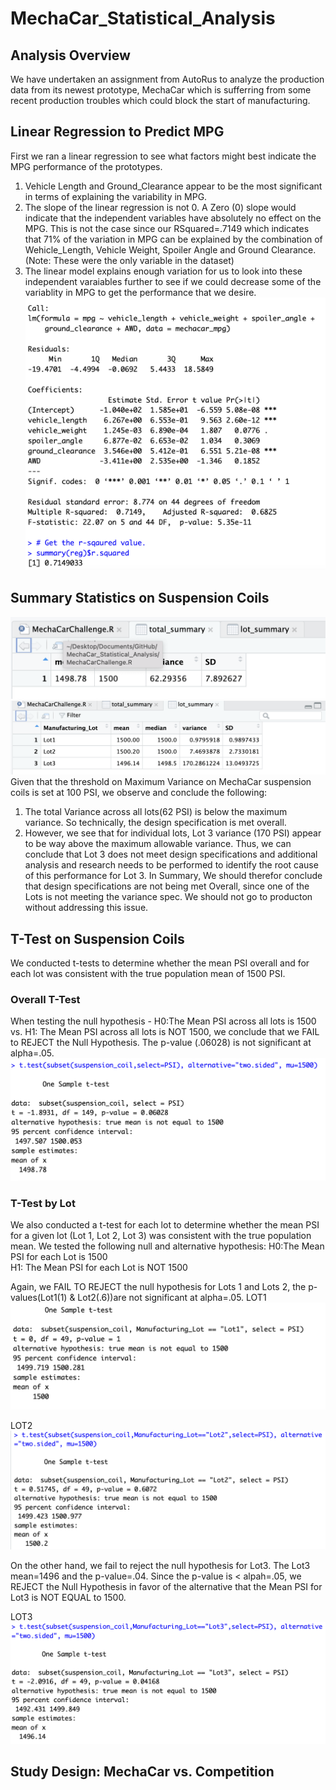 # MechaCar_Statistical_Analysis
## Analysis Overview
We have undertaken an assignment from AutoRus to analyze the production data from its newest prototype, MechaCar which is sufferring from some recent production troubles which could block the start of manufacturing.

## Linear Regression to Predict MPG 
First we ran a linear regression to see what factors might best indicate the MPG performance of the prototypes. 
1. Vehicle Length and Ground_Clearance appear to be the most significant in terms of explaining the variability in MPG.
2. The slope of the linear regression is not 0.  A Zero (0) slope would indicate that the independent variables have absolutely no effect on the MPG.  This is not the case since our RSquared=.7149 which indicates that 71% of the variation in MPG can be explained by the combination of Wehicle_Length, Vehicle Weight, Spoiler Angle and Ground Clearance. (Note: These were the only variable in the dataset)
3. The linear model explains enough variation for us to look into these independent varaiables further to see if we could decrease some of the variablity in MPG to get the performance that we desire.
![alt_text](https://github.com/ericajackson8/MechaCar_Statistical_Analysis/blob/main/LinearRegressiontoPredictMPG.png)

## Summary Statistics on Suspension Coils
![alt_text](https://github.com/ericajackson8/MechaCar_Statistical_Analysis/blob/main/Total_Summary.png)
![alt_text](https://github.com/ericajackson8/MechaCar_Statistical_Analysis/blob/main/Lot_Summary.png)
Given that the threshold on Maximum Variance on MechaCar suspension coils is set at 100 PSI, we observe and conclude the following:
1. The total Variance across all lots(62 PSI) is below the maximum variance. So technically, the design specification is met overall.
2. However, we see that for individual lots, Lot 3 variance (170 PSI) appear to be way above the maximum allowable variance.  Thus, we can conclude that Lot 3 does not meet design specifications and additional analysis and research needs to be performed to identify the root cause of this performance for Lot 3. In Summary, We should therefor conclude that design specifications are not being met Overall, since one of the Lots is not meeting the variance spec.  We should not go to producton without addressing this issue.

## T-Test on Suspension Coils
We conducted t-tests to determine whether the mean PSI overall and for each lot was consistent with the true population mean of 1500 PSI.
### Overall T-Test
When testing the null hypothesis - H0:The Mean PSI across all lots is 1500 vs. H1: The Mean PSI across all lots is NOT 1500, we conclude that we FAIL to REJECT the Null Hypothesis.  The p-value (.06028) is not significant at alpha=.05.
![alt_text](https://github.com/ericajackson8/MechaCar_Statistical_Analysis/blob/main/AllLotMeanPSI_vs_PopMeanPSI.png)

### T-Test by Lot
We also conducted a t-test for each lot to determine whether the mean PSI for a given lot (Lot 1, Lot 2, Lot 3) was consistent with the true population mean. We tested the following null and alternative hypothesis:
H0:The Mean PSI for each Lot is 1500  
H1: The Mean PSI for each Lot is NOT 1500

Again, we FAIL TO REJECT the null hypothesis for Lots 1 and Lots 2, the p-values(Lot1(1) & Lot2(.6))are not significant at alpha=.05. 
LOT1
![alt_text](https://github.com/ericajackson8/MechaCar_Statistical_Analysis/blob/main/Lot1PSI_vs_PopMeanPSI.png)

LOT2
![alt_text](https://github.com/ericajackson8/MechaCar_Statistical_Analysis/blob/main/Lot2MeanPSI_vs_PopMeanPSI.png)

On the other hand, we fail to reject the null hypothesis for Lot3. The Lot3 mean=1496  and the p-value=.04.  Since the p-value is < alpah=.05, we REJECT the Null Hypothesis in favor of the alternative that the Mean PSI for Lot3 is NOT EQUAL to 1500.

LOT3
![alt_text](https://github.com/ericajackson8/MechaCar_Statistical_Analysis/blob/main/Lot3MeanPSI_vs_PopMeanPSI.png)

## Study Design: MechaCar vs. Competition

